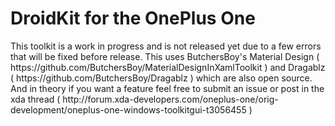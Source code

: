 <h1>DroidKit for the OnePlus One</h1>
This toolkit is a work in progress and is not released yet due to a few errors that will be fixed before release. This uses ButchersBoy's Material Design ( https://github.com/ButchersBoy/MaterialDesignInXamlToolkit ) and Dragablz ( https://github.com/ButchersBoy/Dragablz ) which are also open source. And in theory if you want a feature feel free to submit an issue or post in the xda thread ( http://forum.xda-developers.com/oneplus-one/orig-development/oneplus-one-windows-toolkitgui-t3056455 )
